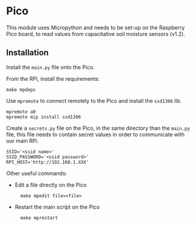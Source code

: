 # Pico

This module uses Micropython and needs to be set-up on the Raspberry Pico
board, to read values from capacitative soil moisture sensors (v1.2).

## Installation

Install the `main.py` file onto the Pico.

From the RPi, install the requirements:

    make mpdeps

Use `mpremote` to connect remotely to the Pico and install the `ssd1306` 
lib.

    mpremote a0
    mpremote mip install ssd1306
    
Create a `secrets.py` file on the Pico, in the same directory than the 
`main.py` file, this file needs to contain secret values in order to
communicate with our main RPi.

    SSID='<ssid name>'
    SSID_PASSWORD='<ssid password>'
    RPI_HOST='http://192.168.1.XXX'

Other useful commands:
* Edit a file directly on the Pico

        make mpedit file=<file>

* Restart the main script on the Pico

        make mprestart
